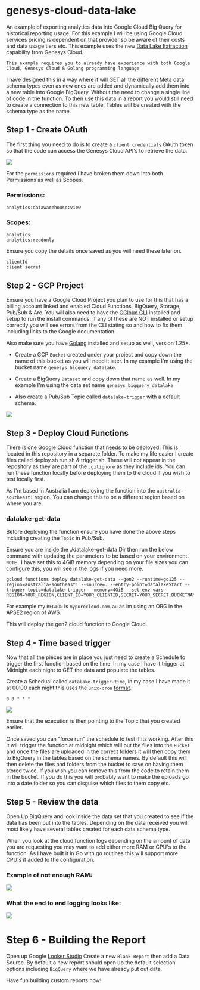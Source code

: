 # genesys-cloud-data-lake

An example of exporting analytics data into Google Cloud Big Query for historical reporting usage. For this example I will be using Google Cloud services pricing is dependent on that provider so be aware of their costs and data usage tiers etc. This example uses the new [Data Lake Extraction](https://developer.genesys.cloud/analyticsdatamanagement/analytics/extraction/) capability from Genesys Cloud.

`This example requires you to already have experience with both Google Cloud, Genesys Cloud & Golang programming language`

I have designed this in a way where it will GET all the different Meta data schema types even as new ones are added and dynamically add them into a new table into Google BigQuery. Without the need to change a single line of code in the function. To then use this data in a report you would still need to create a connection to this new table. Tables will be created with the schema type as the name.

## Step 1 - Create OAuth

The first thing you need to do is to create a `client credentials` OAuth token so that the code can access the Genesys Cloud API's to retrieve the data.

![](/images/oauth.png?raw=true)

For the `permissions` required I have broken them down into both Permissions as well as Scopes.

### Permissions:
```
analytics:datawarehouse:view
```
### Scopes:
```
analytics
analytics:readonly
```

Ensure you copy the details once saved as you will need these later on.

```
clientId
client secret
```

## Step 2 - GCP Project

Ensure you have a Google Cloud Project you plan to use for this that has a billing account linked and enabled Cloud Functions, BigQuery, Storage, Pub/Sub & Arc. You will also need to have the [GCloud CLI](https://cloud.google.com/sdk/docs/install) installed and setup to run the install commands. If any of these are NOT installed or setup correctly you will see errors from the CLI stating so and how to fix them including links to the Google documentation.

Also make sure you have [Golang](https://go.dev/doc/install) installed and setup as well, version 1.25+.

- Create a GCP `Bucket` created under your project and copy down the name of this bucket as you will need it later. In my example I'm using the bucket name `genesys_bigquery_datalake`.

- Create a BigQuery `Dataset` and copy down that name as well. In my example I'm using the data set name `genesys_bigquery_datalake`

- Also create a Pub/Sub Topic called `datalake-trigger` with a default schema.

![](/images/topic.png?raw=true)

## Step 3 - Deploy Cloud Functions

There is one Google Cloud function that needs to be deployed. This is located in this repository in a separate folder. To make my life easier I create files called deploy.sh run.sh & trigger.sh. These will not appear in the repository as they are part of the `.gitignore` as they include ids. You can run these function locally before deploying them to the cloud if you wish to test locally first.

As I'm based in Australia I am deploying the function into the `australia-southeast1` region. You can change this to be a different region based on where you are.

### datalake-get-data

Before deploying the function ensure you have done the above steps including creating the `Topic` in Pub/Sub.

Ensure you are inside the ./datalake-get-data Dir then run the below command with updating the parameters to be based on your environment. `NOTE:` I have set this to 4GiB memory depending on your file sizes you can configure this, you will see in the logs if you need more.

```
gcloud functions deploy datalake-get-data --gen2 --runtime=go125 --region=australia-southeast1 --source=. --entry-point=datalakeStart --trigger-topic=datalake-trigger --memory=4GiB --set-env-vars REGION=YOUR_REGION,CLIENT_ID=YOUR_CLIENTID,SECRET=YOUR_SECRET,BUCKETNAME=YOUR_BUCKET_NAME,PROJECTID=YOUR_PROJECTID,DATASETID=YOUR_DATASETID
```

For example my `REGION` is `mypurecloud.com.au` as im using an ORG in the APSE2 region of AWS.

This will deploy the gen2 cloud function to Google Cloud.

## Step 4 - Time based trigger

Now that all the pieces are in place you just need to create a Schedule to trigger the first function based on the time. In my case I have it trigger at Midnight each night to GET the data and populate the tables.

Create a Schedual called `datalake-trigger-time`, in my case I have made it at 00:00 each night this uses the `unix-cron` [format](https://cloud.google.com/scheduler/docs/configuring/cron-job-schedules).

```
0 0 * * *
```

![](/images/schedual.png?raw=true)

Ensure that the execution is then pointing to the Topic that you created earlier.

Once saved you can "force run" the schedule to test if its working. After this it will trigger the function at midnight which will put the files into the `Bucket` and once the files are uploaded in the correct folders it will then copy them to BigQuery in the tables based on the schema names. By default this will then delete the files and folders from the bucket to save on having them stored twice. If you wish you can remove this from the code to retain them in the bucket. If you do this you will probably want to make the uploads go into a date folder so you can disguise which files to them copy etc.

## Step 5 - Review the data

Open Up BiqQuery and look inside the data set that you created to see if the data has been put into the tables. Depending on the data received you will most likely have several tables created for each data schema type.

When you look at the cloud function logs depending on the amount of data you are requesting you may want to add either more RAM or CPU's to the function. As I have built it in Go with go routines this will support more CPU's if added to the configuration.

### Example of not enough RAM:
![](/images/error.png?raw=true)

### What the end to end logging looks like:
![](/images/logging.png?raw=true)

# Step 6 - Building the Report

Open up Google [Looker Studio](https://lookerstudio.google.com/navigation/reporting) Create a new `Blank Report` then add a Data Source. By default a new report should open up the default selection options including `BigQuery` where we have already put out data.

Have fun building custom reports now!
